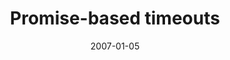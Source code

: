---
title: Promise-based timeouts
layout: nuggets.html.pug
category: Using deferred
date: 2007-01-05
---